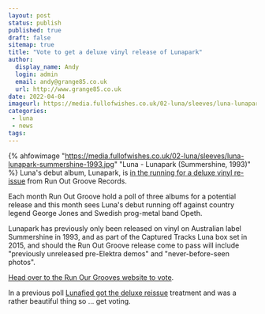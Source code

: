```yaml
---
layout: post
status: publish
published: true
draft: false
sitemap: true
title: "Vote to get a deluxe vinyl release of Lunapark"
author: 
  display_name: Andy
  login: admin
  email: andy@grange85.co.uk
  url: http://www.grange85.co.uk
date: 2022-04-04
imageurl: https://media.fullofwishes.co.uk/02-luna/sleeves/luna-lunapark-summershine-1993.jpg
categories:
 - luna
 - news
tags:
---
```

{% ahfowimage "https://media.fullofwishes.co.uk/02-luna/sleeves/luna-lunapark-summershine-1993.jpg" "Luna - Lunapark (Summershine, 1993)" %}
Luna's debut album, Lunapark, is [in the running for a deluxe vinyl re-issue](https://www.runoutgroovevinyl.com/vote-for-next-release) from Run Out Groove Records. 

Each month Run Out Groove hold a poll of three albums for a potential release and this month sees Luna's debut running off against country legend George Jones and Swedish prog-metal band Opeth.

Lunapark has previously only been released on vinyl on Australian label Summershine in 1993, and as part of the Captured Tracks Luna box set in 2015, and should the Run Out Groove release come to pass will include "previously unreleased pre-Elektra demos" and "never-before-seen photos".

[Head over to the Run Our Grooves website to vote](https://www.runoutgroovevinyl.com/vote-for-next-release).

In a previous poll [Lunafied got the deluxe reissue](/2018/06/09/pre-order-lunas-lunafied-on-vinyl/) treatment and was a rather beautiful thing so ... get voting.
